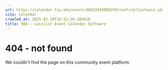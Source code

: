 ```yaml
---
url: https://calendar.fiu.edu/event/48923439888259/confirm?instance_id=49163444912982&return=https%3A%2F%2Fcalendar.fiu.edu%2F
site: Calendar
crawled_at: 2025-05-20T10:52:26.388418
title: 404 - Localist Event Calendar Software
---
```


# 404 - not found
We couldn't find the page on this community event platform.
